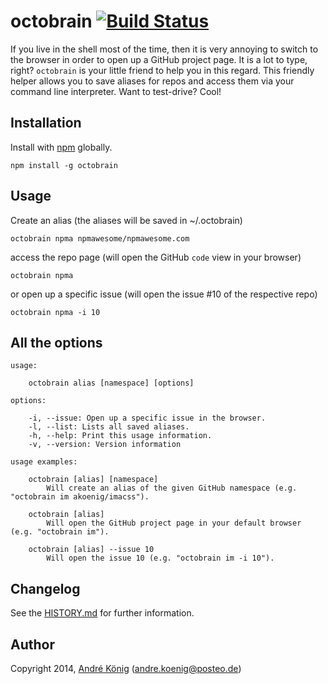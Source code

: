 # octobrain [![Build Status](https://travis-ci.org/akoenig/octobrain.svg?branch=master)](https://travis-ci.org/akoenig/octobrain)

If you live in the shell most of the time, then it is very annoying to switch to the browser in order to open up a GitHub project page. It is a lot to type, right? `octobrain` is your little friend to help you in this regard. This friendly helper allows you to save aliases for repos and access them via your command line interpreter. Want to test-drive? Cool!

## Installation

Install with [npm](https://npmjs.org/package/octobrain) globally.

    npm install -g octobrain

## Usage

Create an alias (the aliases will be saved in ~/.octobrain)

    octobrain npma npmawesome/npmawesome.com

access the repo page (will open the GitHub `code` view in your browser)

    octobrain npma

or open up a specific issue (will open the issue #10 of the respective repo)

    octobrain npma -i 10

## All the options

    usage:
    
        octobrain alias [namespace] [options]
    
    options: 
    
        -i, --issue: Open up a specific issue in the browser. 
        -l, --list: Lists all saved aliases.
        -h, --help: Print this usage information.
        -v, --version: Version information
    
    usage examples: 
    
        octobrain [alias] [namespace] 
            Will create an alias of the given GitHub namespace (e.g. "octobrain im akoenig/imacss").
    
        octobrain [alias] 
            Will open the GitHub project page in your default browser (e.g. "octobrain im").
    
        octobrain [alias] --issue 10 
            Will open the issue 10 (e.g. "octobrain im -i 10").

## Changelog

See the [HISTORY.md](https://github.com/akoenig/octobrain/blob/master/HISTORY.md) for further information.

## Author

Copyright 2014, [André König](http://andrekoenig.info) (andre.koenig@posteo.de)
